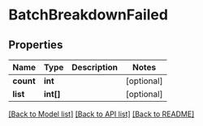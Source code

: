 # BatchBreakdownFailed

## Properties
Name | Type | Description | Notes
------------ | ------------- | ------------- | -------------
**count** | **int** |  | [optional] 
**list** | **int[]** |  | [optional] 

[[Back to Model list]](../../README.md#documentation-for-models) [[Back to API list]](../../README.md#documentation-for-api-endpoints) [[Back to README]](../../README.md)

